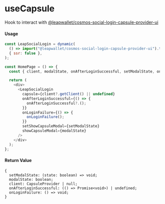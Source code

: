 # useCapsule

Hook to interact with [@leapwallet/cosmos-social-login-capsule-provider-ui](https://www.npmjs.com/package/@leapwallet/cosmos-social-login-capsule-provider-ui)

#### Usage

```javascript
const LeapSocialLogin = dynamic(
  () => import("@leapwallet/cosmos-social-login-capsule-provider-ui").then((m) => m.CustomCapsuleModalView),
  { ssr: false },
);

const HomePage = () => {
  const { client, modalState, onAfterLoginSuccessful, setModalState, onLoginFailure } = useCapsule();

  return (
    <div>
      <LeapSocialLogin
        capsule={client?.getClient() || undefined}
        onAfterLoginSuccessful={() => {
          onAfterLoginSuccessful?.();
        }}
        onLoginFailure={() => {
          onLoginFailure();
        }}
        setShowCapsuleModal={setModalState}
        showCapsuleModal={modalState}
      />
    </div>
  );
};
```

#### Return Value

```tsx
{
  setModalState: (state: boolean) => void;
  modalState: boolean;
  client: CapsuleProvider | null;
  onAfterLoginSuccessful: (() => Promise<void>) | undefined;
  onLoginFailure: () => void;
}
```
